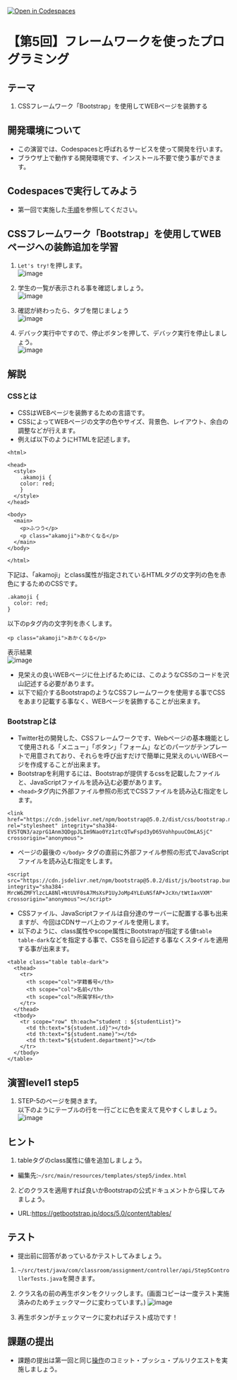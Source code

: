 [![Open in Codespaces](https://classroom.github.com/assets/launch-codespace-7f7980b617ed060a017424585567c406b6ee15c891e84e1186181d67ecf80aa0.svg)](https://classroom.github.com/open-in-codespaces?assignment_repo_id=12199405)
# 【第5回】フレームワークを使ったプログラミング
## テーマ
1. CSSフレームワーク「Bootstrap」を使用してWEBページを装飾する

## 開発環境について
* この演習では、Codespacesと呼ばれるサービスを使って開発を行います。
* ブラウザ上で動作する開発環境です、インストール不要で使う事ができます。

## Codespacesで実行してみよう
* 第一回で実施した[手順](/Codespacesの実行手順.md)を参照してください。

## CSSフレームワーク「Bootstrap」を使用してWEBページへの装飾追加を学習
1. `Let's try!`を押します。<br>
![image](https://user-images.githubusercontent.com/32722128/154497152-42933475-5dcd-44eb-9dee-e16771e3de54.png)

2. 学生の一覧が表示される事を確認しましょう。<br>
![image](https://user-images.githubusercontent.com/32722128/154497235-3b99470c-a5b7-44a3-8117-c9a119bdaba5.png)

3. 確認が終わったら、タブを閉じましょう<br>
![image](https://user-images.githubusercontent.com/32722128/150733257-a1056c19-1b24-412b-8bfc-a6063e75c785.png)

4. デバック実行中ですので、停止ボタンを押して、デバック実行を停止しましょう。<br>
![image](https://user-images.githubusercontent.com/32722128/150748527-d7121765-5142-4f5a-9769-33c0c23627a4.png)

## 解説
### CSSとは
* CSSはWEBページを装飾するための言語です。 
* CSSによってWEBページの文字の色やサイズ、背景色、レイアウト、余白の調整などが行えます。  
* 例えば以下のようにHTMLを記述します。  
```
<html>

<head>
  <style>
    .akamoji {
    color: red;
    }
  </style>
</head>

<body>
  <main>
    <p>ふつう</p>
    <p class="akamoji">あかくなる</p>
  </main>
</body>

</html>
```
下記は、「akamoji」とclass属性が指定されているHTMLタグの文字列の色を赤色にするためのCSSです。
```
.akamoji {
  color: red;
}
```
以下のpタグ内の文字列を赤くします。
```
<p class="akamoji">あかくなる</p>
```
表示結果<br>
![image](https://user-images.githubusercontent.com/32722128/154493657-e5c7be73-5575-4bca-a939-1d9f4b09e5e8.png)

* 見栄えの良いWEBページに仕上げるためには、このようなCSSのコードを沢山記述する必要があります。
* 以下で紹介するBootstrapのようなCSSフレームワークを使用する事でCSSをあまり記載する事なく、WEBページを装飾することが出来ます。

### Bootstrapとは
* Twitter社の開発した、CSSフレームワークです、Webページの基本機能として使用される「メニュー」「ボタン」「フォーム」などのパーツがテンプレートで用意されており、それらを呼び出すだけで簡単に見栄えのいいWEBページを作成することが出来ます。
* Bootstrapを利用するには、Bootstrapが提供するcssを記載したファイルと、JavaScriptファイルを読み込む必要があります。
* `<head>`タグ内に外部ファイル参照の形式でCSSファイルを読み込む指定をします。
```
<link href="https://cdn.jsdelivr.net/npm/bootstrap@5.0.2/dist/css/bootstrap.min.css" rel="stylesheet" integrity="sha384-EVSTQN3/azprG1Anm3QDgpJLIm9Nao0Yz1ztcQTwFspd3yD65VohhpuuCOmLASjC" crossorigin="anonymous">
```
* ページの最後の `</body>` タグの直前に外部ファイル参照の形式でJavaScriptファイルを読み込む指定をします。
```
<script src="https://cdn.jsdelivr.net/npm/bootstrap@5.0.2/dist/js/bootstrap.bundle.min.js" integrity="sha384-MrcW6ZMFYlzcLA8Nl+NtUVF0sA7MsXsP1UyJoMp4YLEuNSfAP+JcXn/tWtIaxVXM" crossorigin="anonymous"></script>
```
* CSSファイル、JavaScriptファイルは自分達のサーバーに配置する事も出来ますが、今回はCDNサーバ上のファイルを使用します。
* 以下のように、class属性やscope属性にBootstrapが指定する値`table table-dark`などを指定する事で、CSSを自ら記述する事なくスタイルを適用する事が出来ます。
```
<table class="table table-dark">
  <thead>
    <tr>
      <th scope="col">学籍番号</th>
      <th scope="col">名前</th>
      <th scope="col">所属学科</th>
    </tr>
  </thead>
  <tbody>
    <tr scope="row" th:each="student : ${studentList}">
      <td th:text="${student.id}"></td>
      <td th:text="${student.name}"></td>
      <td th:text="${student.department}"></td>
    </tr>
  </tbody>
</table>
```

## 演習level1 step5
1. STEP-5のページを開きます。<br>
以下のようにテーブルの行を一行ごとに色を変えて見やすくしましょう。
![image](https://user-images.githubusercontent.com/32722128/154498162-aacb3e84-e18a-422f-a57c-bbc0908dcdc8.png)


## ヒント
1. tableタグのclass属性に値を追加しましょう。 
* 編集先:`~/src/main/resources/templates/step5/index.html`

2. どのクラスを適用すれば良いかBootstrapの公式ドキュメントから探してみましょう。
* URL:https://getbootstrap.jp/docs/5.0/content/tables/

## テスト
* 提出前に回答があっているかテストしてみましょう。

1. `~/src/test/java/com/classroom/assignment/controller/api/Step5ControllerTests.java`を開きます。

2. クラス名の前の再生ボタンをクリックします。(画面コピーは一度テスト実施済みのためチェックマークに変わっています。)
![image](https://user-images.githubusercontent.com/32722128/154556241-57ceb1ff-2cae-4603-bd1a-8ad920c52663.png)

3. 再生ボタンがチェックマークに変わればテスト成功です！

## 課題の提出
* 課題の提出は第一回と同じ[操作](/課題の提出手順.md)のコミット・プッシュ・プルリクエストを実施しましょう。
